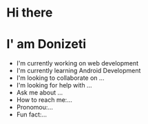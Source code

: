 # Hi there 
# I' am Donizeti

- I'm currently working on web development
- I'm currently learning Android Development
- I'm looking to collaborate on ...
- I'm looking for help with ...
- Ask me about ...
- How to reach me:...
- Pronomou:...
- Fun fact:...
